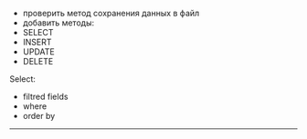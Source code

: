 
- проверить метод сохранения данных в файл  
- добавить методы:  
- SELECT  
- INSERT  
- UPDATE  
- DELETE  



Select:  
- filtred fields  
- where  
- order by  

---  
